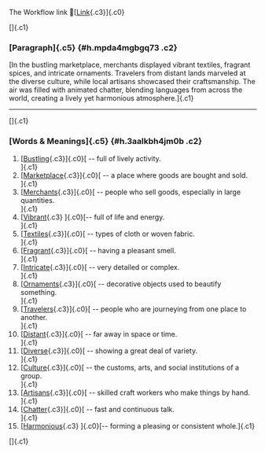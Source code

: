 The Workflow link
👏[[Link](https://www.google.com/url?q=http://www.google.com&sa=D&source=editors&ust=1758280916795807&usg=AOvVaw3VGauJ1xXF6AR2WN6K7L-B){.c3}]{.c0}

[]{.c1}

### [Paragraph]{.c5} {#h.mpda4mgbgq73 .c2}

[In the bustling marketplace, merchants displayed vibrant textiles,
fragrant spices, and intricate ornaments. Travelers from distant lands
marveled at the diverse culture, while local artisans showcased their
craftsmanship. The air was filled with animated chatter, blending
languages from across the world, creating a lively yet harmonious
atmosphere.]{.c1}

------------------------------------------------------------------------

[]{.c1}

### [Words & Meanings]{.c5} {#h.3aalkbh4jm0b .c2}

1.  [[Bustling](https://www.google.com/url?q=http://www.google.com&sa=D&source=editors&ust=1758280916796638&usg=AOvVaw0KEc_MSRJny-UVc_qTa9QU){.c3}]{.c0}[ --
    full of lively activity.\
    ]{.c1}
2.  [[Marketplace](https://www.google.com/url?q=http://www.google.com&sa=D&source=editors&ust=1758280916796801&usg=AOvVaw3zCm4sSeiZuZ8tX5W5JX6a){.c3}]{.c0}[ --
    a place where goods are bought and sold.\
    ]{.c1}
3.  [[Merchants](https://www.google.com/url?q=http://www.google.com&sa=D&source=editors&ust=1758280916796950&usg=AOvVaw03itlZxLgXB5W0h-g0HBOc){.c3}]{.c0}[ --
    people who sell goods, especially in large quantities.\
    ]{.c1}
4.  [[Vibrant](https://www.google.com/url?q=http://www.google.com&sa=D&source=editors&ust=1758280916797093&usg=AOvVaw3byWEUOaHsbSNVBzRU0ZrK){.c3}
    ]{.c0}[-- full of life and energy.\
    ]{.c1}
5.  [[Textiles](https://www.google.com/url?q=http://www.google.com&sa=D&source=editors&ust=1758280916797207&usg=AOvVaw2yQBcsFXXQbTL09-6RJyjR){.c3}]{.c0}[ --
    types of cloth or woven fabric.\
    ]{.c1}
6.  [[Fragrant](https://www.google.com/url?q=http://www.google.com&sa=D&source=editors&ust=1758280916797331&usg=AOvVaw2th4oCBaMPTqOT_erWicYR){.c3}]{.c0}[ --
    having a pleasant smell.\
    ]{.c1}
7.  [[Intricate](https://www.google.com/url?q=http://www.google.com&sa=D&source=editors&ust=1758280916797446&usg=AOvVaw2kMi8t56cBKINa9jaSe3d5){.c3}]{.c0}[ --
    very detailed or complex.\
    ]{.c1}
8.  [[Ornaments](https://www.google.com/url?q=http://www.google.com&sa=D&source=editors&ust=1758280916797567&usg=AOvVaw1sTPvq5xtPB9jUop5PgWyf){.c3}]{.c0}[ --
    decorative objects used to beautify something.\
    ]{.c1}
9.  [[Travelers](https://www.google.com/url?q=http://www.google.com&sa=D&source=editors&ust=1758280916797699&usg=AOvVaw14qJ8Xr7ymIHPiyuFmGHcY){.c3}]{.c0}[ --
    people who are journeying from one place to another.\
    ]{.c1}
10. [[Distant](https://www.google.com/url?q=http://www.google.com&sa=D&source=editors&ust=1758280916797844&usg=AOvVaw3fBwIB6X_M8W00AUayqFBd){.c3}]{.c0}[ --
    far away in space or time.\
    ]{.c1}
11. [[Diverse](https://www.google.com/url?q=http://www.google.com&sa=D&source=editors&ust=1758280916797980&usg=AOvVaw30VCbIn5tJ1RNzNWmbqstZ){.c3}]{.c0}[ --
    showing a great deal of variety.\
    ]{.c1}
12. [[Culture](https://www.google.com/url?q=http://www.google.com&sa=D&source=editors&ust=1758280916798110&usg=AOvVaw3iRl4p6wSjKtNbsDqvq6Rn){.c3}]{.c0}[ --
    the customs, arts, and social institutions of a group.\
    ]{.c1}
13. [[Artisans](https://www.google.com/url?q=http://www.google.com&sa=D&source=editors&ust=1758280916798257&usg=AOvVaw2SAgtDQC50duwvI2B741Kj){.c3}]{.c0}[ --
    skilled craft workers who make things by hand.\
    ]{.c1}
14. [[Chatter](https://www.google.com/url?q=http://www.google.com&sa=D&source=editors&ust=1758280916798395&usg=AOvVaw2t7xKhijMlE0CJib1X_4sZ){.c3}]{.c0}[ --
    fast and continuous talk.\
    ]{.c1}
15. [[Harmonious](https://www.google.com/url?q=http://www.google.com&sa=D&source=editors&ust=1758280916798528&usg=AOvVaw3uFwYQVSgYZlRcBr1ezKvf){.c3}
    ]{.c0}[-- forming a pleasing or consistent whole.]{.c1}

[]{.c1}
